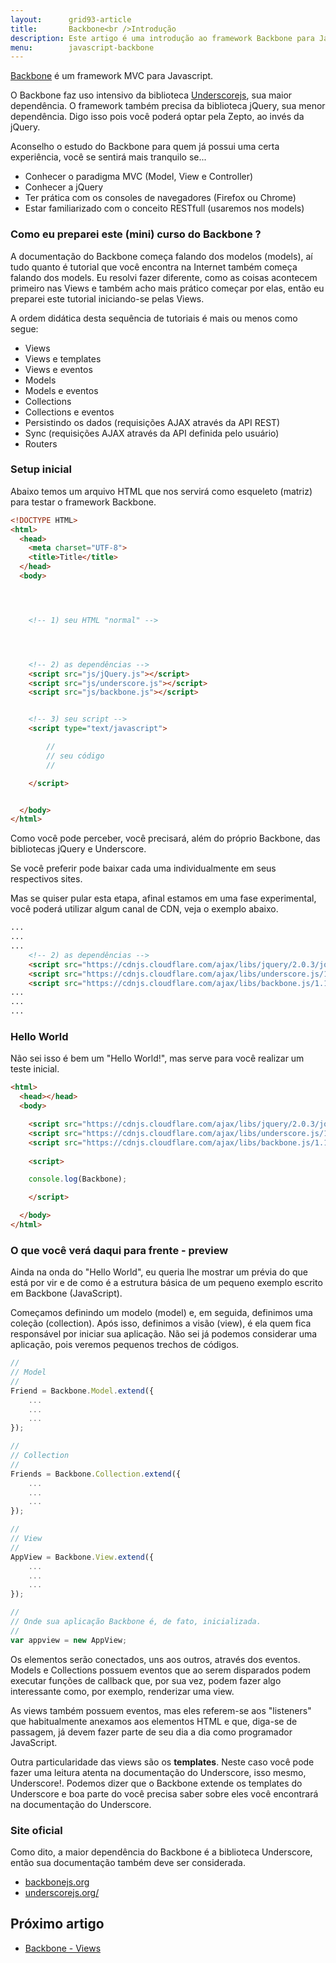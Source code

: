 ```yaml
---
layout:      grid93-article
title:       Backbone<br />Introdução
description: Este artigo é uma introdução ao framework Backbone para JavaScript,<br />acompanha um Hello World.
menu:        javascript-backbone
---
```


[Backbone](http://backbonejs.org/ "link-externo") é um framework MVC para Javascript.

O Backbone faz uso intensivo da biblioteca [Underscorejs](http://underscorejs.org/ "link-externo"), sua maior dependência.
O framework também precisa da biblioteca jQuery, sua menor dependência. Digo isso pois você poderá optar pela Zepto, ao invés da 
jQuery.

Aconselho o estudo do Backbone para quem já possui uma certa experiência, você se sentirá mais tranquilo se...

- Conhecer o paradigma MVC (Model, View e Controller)
- Conhecer a jQuery
- Ter prática com os consoles de navegadores (Firefox ou Chrome)
- Estar familiarizado com o conceito RESTfull (usaremos nos models)


### Como eu preparei este (mini) curso do Backbone ?

A documentação do Backbone começa falando dos modelos (models), aí tudo quanto é tutorial que você encontra na Internet
também começa falando dos models. Eu resolvi fazer diferente, como as coisas acontecem primeiro nas Views e também acho 
mais prático começar por elas, então eu preparei este tutorial iniciando-se pelas Views.

A ordem didática desta sequência de tutoriais é mais ou menos como segue:

- Views
- Views e templates
- Views e eventos
- Models
- Models e eventos
- Collections
- Collections e eventos
- Persistindo os dados (requisições AJAX através da API REST)
- Sync (requisições AJAX através da API definida pelo usuário)
- Routers


### Setup inicial

Abaixo temos um arquivo HTML que nos servirá como esqueleto (matriz) para testar o framework Backbone.

```html
<!DOCTYPE HTML>
<html>
  <head>
    <meta charset="UTF-8">
    <title>Title</title>
  </head>
  <body>




    <!-- 1) seu HTML "normal" --> 




    <!-- 2) as dependências --> 
    <script src="js/jQuery.js"></script>
    <script src="js/underscore.js"></script>
    <script src="js/backbone.js"></script>


    <!-- 3) seu script --> 
    <script type="text/javascript">

        //
        // seu código
        //

    </script>


  </body>
</html>
```

Como você pode perceber, você precisará, além do próprio Backbone, das bibliotecas jQuery e Underscore.

Se você preferir pode baixar cada uma individualmente em seus respectivos sites.

Mas se quiser pular esta etapa, afinal estamos em uma fase experimental, você poderá utilizar algum canal de CDN, veja
o exemplo abaixo.

```html
...
...
...
    <!-- 2) as dependências --> 
    <script src="https://cdnjs.cloudflare.com/ajax/libs/jquery/2.0.3/jquery.js"></script>
    <script src="https://cdnjs.cloudflare.com/ajax/libs/underscore.js/1.5.2/underscore-min.js"></script>
    <script src="https://cdnjs.cloudflare.com/ajax/libs/backbone.js/1.1.0/backbone-min.js"></script>
...
...
...
```


### Hello World

Não sei isso é bem um "Hello World!", mas serve para você realizar um teste inicial.

```html
<html>
  <head></head>
  <body>

    <script src="https://cdnjs.cloudflare.com/ajax/libs/jquery/2.0.3/jquery.js"></script>
    <script src="https://cdnjs.cloudflare.com/ajax/libs/underscore.js/1.5.2/underscore-min.js"></script>
    <script src="https://cdnjs.cloudflare.com/ajax/libs/backbone.js/1.1.0/backbone-min.js"></script>
    
    <script>

    console.log(Backbone);

    </script>

  </body>
</html>
```



### O que você verá daqui para frente - preview

Ainda na onda do "Hello World", eu queria lhe mostrar um prévia do que está por vir e de como é a estrutura básica de 
um pequeno exemplo escrito em Backbone (JavaScript).

Começamos definindo um modelo (model) e, em seguida, definimos uma coleção (collection). Após isso, definimos a visão 
(view), é ela quem fica responsável por iniciar sua aplicação. Não sei já podemos considerar uma aplicação, pois veremos
pequenos trechos de códigos.

```javascript
//
// Model
//
Friend = Backbone.Model.extend({
    ...
    ...
    ...
});

//
// Collection
//
Friends = Backbone.Collection.extend({
    ...
    ...
    ...
});

//
// View
//
AppView = Backbone.View.extend({
    ...
    ...
    ...
});

//
// Onde sua aplicação Backbone é, de fato, inicializada.
//
var appview = new AppView;
```

Os elementos serão conectados, uns aos outros, através dos eventos. Models e Collections possuem eventos que ao serem
disparados podem executar funções de callback que, por sua vez, podem fazer algo interessante como, por exemplo, 
renderizar uma view.

As views também possuem eventos, mas eles referem-se aos "listeners" que habitualmente anexamos aos elementos HTML e
que, diga-se de passagem, já devem fazer parte de seu dia a dia como programador JavaScript.

Outra particularidade das views são os __templates__. Neste caso você pode fazer uma leitura atenta na documentação do
Underscore, isso mesmo, Underscore!. Podemos dizer que o Backbone extende os templates do Underscore e boa parte do
você precisa saber sobre eles você encontrará na documentação do Underscore.


### Site oficial

Como dito, a maior dependência do Backbone é a biblioteca Underscore, então sua documentação também deve ser considerada.

- [backbonejs.org](http://backbonejs.org/ "link-externo")
- [underscorejs.org/](http://underscorejs.org/ "link-externo")



Próximo artigo
---

- [Backbone - Views](/javascript/backbone-views/)